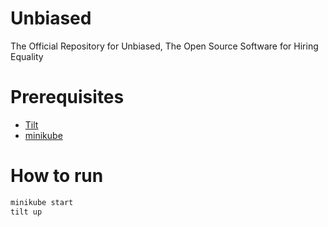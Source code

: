# Unbiased
The Official Repository for Unbiased, The Open Source Software for Hiring
Equality

# Prerequisites
- [Tilt](https://tilt.dev/)
- [minikube](https://minikube.sigs.k8s.io/docs/start/)

# How to run
```bash
minikube start
tilt up
```

